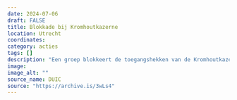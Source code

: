 ```yaml
---
date: 2024-07-06
draft: FALSE
title: Blokkade bij Kromhoutkazerne
location: Utrecht
coordinates: 
category: acties
tags: []
description: "Een groep blokkeert de toegangshekken van de Kromhoutkazerne in Utrecht. Ze zullen hier drie dagen blijven zitten. Er wordt een tentenkamp opgeslagen."
image: 
image_alt: ""
source_name: DUIC
source: "https://archive.is/3wLs4"
---
```

